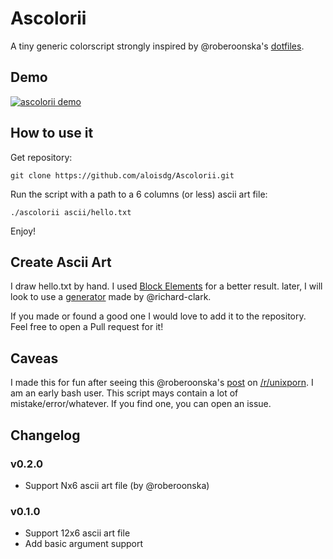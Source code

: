 # Ascolorii

A tiny generic colorscript strongly inspired by @roberoonska's [dotfiles](https://github.com/roberoonska/dotfiles).

## Demo

[![ascolorii demo](http://i.imgur.com/PNvmuH2.jpg)](https://youtu.be/T6VhZOhdW8s)

## How to use it

Get repository:

    git clone https://github.com/aloisdg/Ascolorii.git
	
Run the script with a path to a 6 columns (or less) ascii art file:

    ./ascolorii ascii/hello.txt

Enjoy!

## Create Ascii Art

I draw hello.txt by hand. I used [Block Elements](https://en.wikipedia.org/wiki/Block_Elements) for a better result.
later, I will look to use a [generator](http://www.richard-h-clark.com/projects/block-art.html) made by @richard-clark.

If you made or found a good one I would love to add it to the repository. Feel free to open a Pull request for it!

## Caveas

I made this for fun after seeing this @roberoonska's [post](https://redd.it/42pgv7) on [/r/unixporn](https://www.reddit.com/r/unixporn/).
I am an early bash user. This script mays contain a lot of mistake/error/whatever. If you find one, you can open an issue.

## Changelog

### v0.2.0

- Support Nx6 ascii art file (by @roberoonska)

### v0.1.0

- Support 12x6 ascii art file
- Add basic argument support

